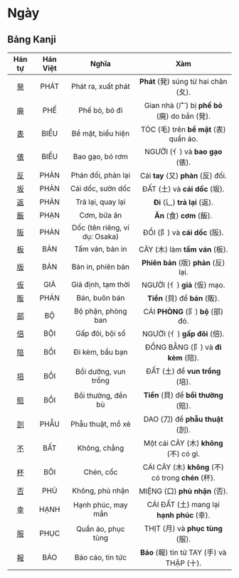 <link href="styles.css" rel="stylesheet">

# Ngày

## Bảng Kanji

| Hán tự | Hán Việt | Nghĩa | Xàm |
| :---: | :---: | :---: | :---: |
| [<span class="stroke-order">発</span>](https://mazii.net/vi-VN/search/kanji/javi/%E7%99%BA) | PHÁT | Phát ra, xuất phát | **Phát** (発) súng từ hai chân (夂). |
| [<span class="stroke-order">廃</span>](https://mazii.net/vi-VN/search/kanji/javi/%E5%BB%83) | PHẾ | Phế bỏ, bỏ đi | Gian nhà (广) bị **phế bỏ** (廃) do bắn (発). |
| [<span class="stroke-order">表</span>](https://mazii.net/vi-VN/search/kanji/javi/%E8%A1%A8) | BIỂU | Bề mặt, biểu hiện | TÓC (毛) trên **bề mặt** (表) quần áo. |
| [<span class="stroke-order">俵</span>](https://mazii.net/vi-VN/search/kanji/javi/%E4%BF%B5) | BIỂU | Bao gạo, bó rơm | NGƯỜI (亻) và **bao gạo** (俵). |
| [<span class="stroke-order">反</span>](https://mazii.net/vi-VN/search/kanji/javi/%E5%8F%8D) | PHẢN | Phản đối, phản lại | Cái **tay** (又) **phản** (反) đối. |
| [<span class="stroke-order">坂</span>](https://mazii.net/vi-VN/search/kanji/javi/%E5%9D%82) | PHẢN | Cái dốc, sườn dốc | ĐẤT (土) và **cái dốc** (坂). |
| [<span class="stroke-order">返</span>](https://mazii.net/vi-VN/search/kanji/javi/%E8%BF%94) | PHẢN | Trả lại, quay lại | **Đi** (辶) **trả lại** (返). |
| [<span class="stroke-order">飯</span>](https://mazii.net/vi-VN/search/kanji/javi/%E9%A3%AF) | PHẠN | Cơm, bữa ăn | **Ăn** (食) **cơm** (飯). |
| [<span class="stroke-order">阪</span>](https://mazii.net/vi-VN/search/kanji/javi/%E9%98%AA) | PHẢN | Dốc (tên riêng, ví dụ: Osaka) | ĐỒI (阝) và **cái dốc** (阪). |
| [<span class="stroke-order">板</span>](https://mazii.net/vi-VN/search/kanji/javi/%E6%9D%BF) | BẢN | Tấm ván, bản in | CÂY (木) làm **tấm ván** (板). |
| [<span class="stroke-order">版</span>](https://mazii.net/vi-VN/search/kanji/javi/%E7%89%88) | BẢN | Bản in, phiên bản | **Phiên bản** (版) **phản** (反) lại. |
| [<span class="stroke-order">仮</span>](https://mazii.net/vi-VN/search/kanji/javi/%E4%BB%AE) | GIẢ | Giả định, tạm thời | NGƯỜI (亻) **giả** (仮) mạo. |
| [<span class="stroke-order">販</span>](https://mazii.net/vi-VN/search/kanji/javi/%E8%B2%A9) | PHÁN | Bán, buôn bán | **Tiền** (貝) để **bán** (販). |
| [<span class="stroke-order">部</span>](https://mazii.net/vi-VN/search/kanji/javi/%E9%83%A8) | BỘ | Bộ phận, phòng ban | CÁI **PHÒNG** (阝) **bộ** (部) đó. |
| [<span class="stroke-order">倍</span>](https://mazii.net/vi-VN/search/kanji/javi/%E5%80%8D) | BỘI | Gấp đôi, bội số | NGƯỜI (亻) **gấp đôi** (倍). |
| [<span class="stroke-order">陪</span>](https://mazii.net/vi-VN/search/kanji/javi/%E9%99%AA) | BỒI | Đi kèm, bầu bạn | ĐỒNG BẰNG (阝) và **đi kèm** (陪). |
| [<span class="stroke-order">培</span>](https://mazii.net/vi-VN/search/kanji/javi/%E5%9F%B9) | BỒI | Bồi dưỡng, vun trồng | ĐẤT (土) để **vun trồng** (培). |
| [<span class="stroke-order">賠</span>](https://mazii.net/vi-VN/search/kanji/javi/%E8%B3%A0) | BỒI | Bồi thường, đền bù | **Tiền** (貝) để **bồi thường** (賠). |
| [<span class="stroke-order">剖</span>](https://mazii.net/vi-VN/search/kanji/javi/%E5%89%96) | PHẪU | Phẫu thuật, mổ xẻ | DAO (刀) để **phẫu thuật** (剖). |
| [<span class="stroke-order">不</span>](https://mazii.net/vi-VN/search/kanji/javi/%E4%B8%8D) | BẤT | Không, chẳng | Một cái CÂY (木) **không** (不) có gì. |
| [<span class="stroke-order">杯</span>](https://mazii.net/vi-VN/search/kanji/javi/%E6%9D%AF) | BÔI | Chén, cốc | CÁI CÂY (木) **không** (不) có trong **chén** (杯). |
| [<span class="stroke-order">否</span>](https://mazii.net/vi-VN/search/kanji/javi/%E5%90%A6) | PHỦ | Không, phủ nhận | MIỆNG (口) **phủ nhận** (否). |
| [<span class="stroke-order">幸</span>](https://mazii.net/vi-VN/search/kanji/javi/%E5%B9%B8) | HẠNH | Hạnh phúc, may mắn | CÁI ĐẤT (土) mang lại **hạnh phúc** (幸). |
| [<span class="stroke-order">服</span>](https://mazii.net/vi-VN/search/kanji/javi/%E6%9C%8D) | PHỤC | Quần áo, phục tùng | THỊT (月) và **phục tùng** (服). |
| [<span class="stroke-order">報</span>](https://mazii.net/vi-VN/search/kanji/javi/%E5%A0%B1) | BÁO | Báo cáo, tin tức | **Báo** (報) tin từ TAY (手) và THẬP (十). |

